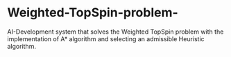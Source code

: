 # Weighted-TopSpin-problem-
AI-Development system that solves the Weighted TopSpin problem with the implementation of A* algorithm and selecting an admissible Heuristic algorithm.
